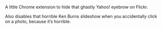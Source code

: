 A little Chrome extension to hide that ghastly Yahoo! eyebrow on Flickr.

Also disables that horrible Ken Burns slideshow when you accidentally click on a photo, because it’s horrible.

